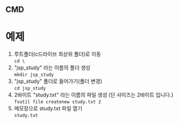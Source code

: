 ## CMD
  
# 예제
1. 루트폴더(c드라이브 최상위 폴더)로 이동<br>
  `cd \`
2. "jsp_study" 라는 이름의 폴더 생성<br>
  `mkdir jsp_study`
3. "jsp_study" 폴더로 들어가기(폴더 변경)<br>
  `cd jsp_study`
4. 2바이트 "study.txt" 라는 이름의 파일 생성 (단 사이즈는 2바이트 입니다.)<br>
  `fsutil file createnew study.txt 2`
5. 메모장으로 study.txt 파일 열기<br>
  `study.txt`
